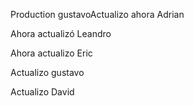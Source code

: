 Production gustavoActualizo ahora Adrian

Ahora actualizó Leandro

Ahora actualizo Eric

Actualizo gustavo

Actualizo David